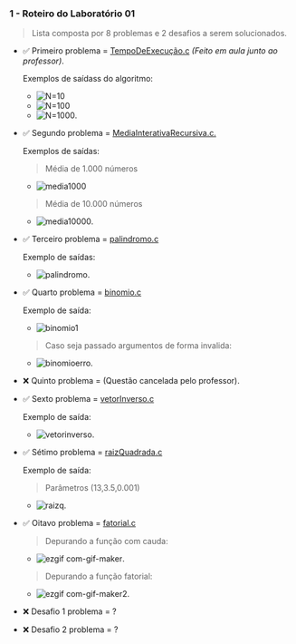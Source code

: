 ### **1 - Roteiro do Laboratório 01**
 
 >  Lista composta por 8 problemas e 2 desafios a serem solucionados.

- :white_check_mark: Primeiro problema = [TempoDeExecução.c](https://github.com/kennedyAlvess/Estrutura-de-dados-II/blob/main/Roteiro%20do%20Laboratório%2001/tempoDeExecução.c) *(Feito em aula junto ao professor)*.

    Exemplos de saídass do algoritmo:

    - ![N=10](https://user-images.githubusercontent.com/75337290/158283808-5a7c45d5-7479-48f2-9bcf-8a4f91dd7444.png)
    - ![N=100](https://user-images.githubusercontent.com/75337290/158285255-e7734c7a-8406-4ed9-8d42-31072d67e23c.png)
    - ![N=1000](https://user-images.githubusercontent.com/75337290/158285258-a6acb558-f7f3-4496-9f9f-6ce705c2d0f1.png).

- :white_check_mark: Segundo problema = [MediaInterativaRecursiva.c.](https://github.com/kennedyAlvess/Estrutura-de-dados-II/blob/main/Roteiro%20do%20Laboratório%2001/MediaInterativaRecursiva.c)

    Exemplos de saídas:
    > Média de 1.000 números 
    - ![media1000](https://user-images.githubusercontent.com/75337290/158309129-00d1f952-bd42-4691-8f77-ebc4956bee43.png)
    > Média de 10.000 números
     - ![media10000](https://user-images.githubusercontent.com/75337290/158309287-451a4e73-f4fd-4c84-b21f-f763e0e72b11.png).

- :white_check_mark: Terceiro problema = [palindromo.c](https://github.com/kennedyAlvess/Estrutura-de-dados-II/blob/main/Roteiro%20do%20Laboratório%2001/palindromo.c)

    Exemplo de saídas:
    - ![palindromo](https://user-images.githubusercontent.com/75337290/158451282-7d869288-dcdb-400d-92f7-fd3f769d47a4.png).

- :white_check_mark: Quarto problema = [binomio.c](https://github.com/kennedyAlvess/Estrutura-de-dados-II/blob/main/Roteiro%20do%20Laboratório%2001/binomio.c)

    Exemplo de saída:
    - ![binomio1](https://user-images.githubusercontent.com/75337290/159483558-b16a65ef-cea2-4b61-a8e8-048ea6f532d4.png)
    > Caso seja passado argumentos de forma invalida:
    - ![binomioerro](https://user-images.githubusercontent.com/75337290/159483635-11396354-88a0-42e1-b8e5-6977e4160803.png).

- :x: Quinto problema = (Questão cancelada pelo professor).
- :white_check_mark: Sexto problema = [vetorInverso.c](https://github.com/kennedyAlvess/Estrutura-de-dados-II/blob/main/Roteiro%20do%20Laboratório%2001/vetorInverso.c)

    Exemplo de saída:
    - ![vetorinverso](https://user-images.githubusercontent.com/75337290/159529252-30ad3b3f-b822-4fc1-a96c-2e4d2735bf43.png).
- :white_check_mark: Sétimo problema = [raizQuadrada.c](https://github.com/kennedyAlvess/Estrutura-de-dados-II/blob/main/Roteiro%20do%20Laboratório%2001/raizQuadrada.c)

    Exemplo de saída:
    > Parâmetros (13,3.5,0.001)
    - ![raizq](https://user-images.githubusercontent.com/75337290/159562363-df345934-cbbc-4bd7-8023-e69a84477756.png).
- :white_check_mark: Oitavo problema = [fatorial.c](https://github.com/kennedyAlvess/Estrutura-de-dados-II/blob/main/Roteiro%20do%20Laboratório%2001/fatorial.c)

    > Depurando a função com cauda:
    - ![ezgif com-gif-maker](https://user-images.githubusercontent.com/75337290/159579254-cdfb0b8e-7c6a-4d4a-aaa2-46a69f54677b.gif).
    > Depurando a função fatorial:
    - ![ezgif com-gif-maker2](https://user-images.githubusercontent.com/75337290/159579799-1ccf4456-b0ef-464d-bfb6-5ec7eef016e5.gif).
- :x: Desafio 1 problema = ?
- :x: Desafio 2 problema = ?